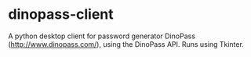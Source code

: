 # dinopass-client
A python desktop client for password generator DinoPass (http://www.dinopass.com/), using the DinoPass API. Runs using Tkinter.

